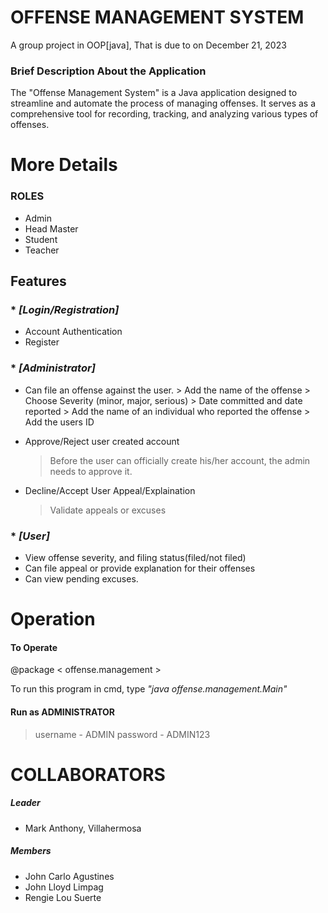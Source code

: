 # OFFENSE MANAGEMENT SYSTEM

A group project in OOP[java], That is due to on December 21, 2023 

### Brief Description About the Application
    
The "Offense Management System" is a Java application designed to streamline and automate the process of managing offenses. It serves as a comprehensive tool for recording, tracking, and analyzing various types of offenses.


# More Details
 ### ROLES
   * Admin
   * Head Master
   * Student
   * Teacher
   
 ## Features
  ### * _[Login/Registration]_
   * Account Authentication
   * Register

  ### * _[Administrator]_
   * Can file an offense against the user.
         > Add the name of the offense
         > Choose Severity (minor, major, serious)
         > Date committed and date reported
         > Add the name of an individual who reported the offense 
         > Add the users ID

  * Approve/Reject user created account
    > Before the user can officially create his/her account, the admin needs to approve it.

  * Decline/Accept User Appeal/Explaination
    > Validate appeals or excuses

### * _[User]_
  * View offense severity, and filing status(filed/not filed)
  * Can file appeal or provide explanation for their offenses
  * Can view pending excuses.
 


# Operation
  #### To Operate

  @package  < offense.management >

  To run this program in cmd, type _"java offense.management.Main"_

#### Run as ADMINISTRATOR
 > username - ADMIN
 > password - ADMIN123


# COLLABORATORS
 ##### Leader
  * Mark Anthony, Villahermosa
 ##### Members
  * John Carlo Agustines
  * John Lloyd Limpag
  * Rengie Lou Suerte
